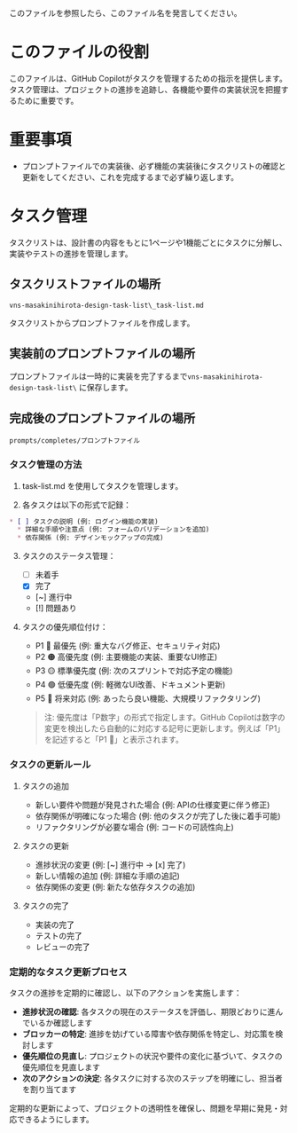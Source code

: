 このファイルを参照したら、このファイル名を発言してください。

# **このファイルの役割**

このファイルは、GitHub Copilotがタスクを管理するための指示を提供します。
タスク管理は、プロジェクトの進捗を追跡し、各機能や要件の実装状況を把握するために重要です。

# **重要事項**

*  プロンプトファイルでの実装後、必ず機能の実装後にタスクリストの確認と更新をしてください、これを完成するまで必ず繰り返します。

# **タスク管理**

タスクリストは、設計書の内容をもとに1ページや1機能ごとにタスクに分解し、実装やテストの進捗を管理します。

## **タスクリストファイルの場所**

`vns-masakinihirota-design-task-list\_task-list.md`

タスクリストからプロンプトファイルを作成します。

## **実装前のプロンプトファイルの場所**

プロンプトファイルは一時的に実装を完了するまで`vns-masakinihirota-design-task-list\` に保存します。

## **完成後のプロンプトファイルの場所**

`prompts/completes/プロンプトファイル`

### **タスク管理の方法**

1. task-list.md を使用してタスクを管理します。

2. 各タスクは以下の形式で記録：

```markdown
* [ ] タスクの説明 (例: ログイン機能の実装)
  * 詳細な手順や注意点 (例: フォームのバリデーションを追加)
  * 依存関係 (例: デザインモックアップの完成)
```

3. タスクのステータス管理：

   * [ ] 未着手
   * [x] 完了
   * [~] 進行中
   * [!] 問題あり

4. タスクの優先順位付け：
   * P1 🔴 最優先 (例: 重大なバグ修正、セキュリティ対応)
   * P2 🟠 高優先度 (例: 主要機能の実装、重要なUI修正)
   * P3 🟡 標準優先度 (例: 次のスプリントで対応予定の機能)
   * P4 🟢 低優先度 (例: 軽微なUI改善、ドキュメント更新)
   * P5 🔵 将来対応 (例: あったら良い機能、大規模リファクタリング)

   > 注: 優先度は「P数字」の形式で指定します。GitHub Copilotは数字の変更を検出したら自動的に対応する記号に更新します。例えば「P1」を記述すると「P1 🔴」と表示されます。

### **タスクの更新ルール**

1. タスクの追加

   * 新しい要件や問題が発見された場合 (例: APIの仕様変更に伴う修正)
   * 依存関係が明確になった場合 (例: 他のタスクが完了した後に着手可能)
   * リファクタリングが必要な場合 (例: コードの可読性向上)

2. タスクの更新

   * 進捗状況の変更 (例: [~] 進行中 → [x] 完了)
   * 新しい情報の追加 (例: 詳細な手順の追記)
   * 依存関係の変更 (例: 新たな依存タスクの追加)

3. タスクの完了
   * 実装の完了
   * テストの完了
   * レビューの完了

### **定期的なタスク更新プロセス**

タスクの進捗を定期的に確認し、以下のアクションを実施します：

* **進捗状況の確認**: 各タスクの現在のステータスを評価し、期限どおりに進んでいるか確認します
* **ブロッカーの特定**: 進捗を妨げている障害や依存関係を特定し、対応策を検討します
* **優先順位の見直し**: プロジェクトの状況や要件の変化に基づいて、タスクの優先順位を見直します
* **次のアクションの決定**: 各タスクに対する次のステップを明確にし、担当者を割り当てます

定期的な更新によって、プロジェクトの透明性を確保し、問題を早期に発見・対応できるようにします。







